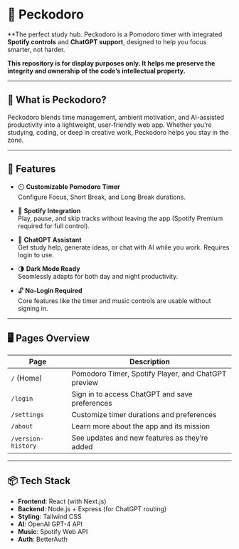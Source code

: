 # 🐔 Peckodoro

**The perfect study hub. Peckodoro is a Pomodoro timer with integrated **Spotify controls** and **ChatGPT support**, designed to help you focus smarter, not harder.


**This repository is for display purposes only. It helps me preserve the integrity and ownership of the code’s intellectual property.**

---

## 🧠 What is Peckodoro?

Peckodoro blends time management, ambient motivation, and AI-assisted productivity into a lightweight, user-friendly web app. Whether you’re studying, coding, or deep in creative work, Peckodoro helps you stay in the zone.

---

## 🚀 Features

- ⏲️ **Customizable Pomodoro Timer**  
  Configure Focus, Short Break, and Long Break durations.

- 🎵 **Spotify Integration**  
  Play, pause, and skip tracks without leaving the app (Spotify Premium required for full control).

- 🤖 **ChatGPT Assistant**  
  Get study help, generate ideas, or chat with AI while you work. Requires login to use.

- 🌗 **Dark Mode Ready**  
  Seamlessly adapts for both day and night productivity.

- 🔓 **No-Login Required**  
  Core features like the timer and music controls are usable without signing in.

---

## 🖥️ Pages Overview

| Page             | Description                                           |
|------------------|-------------------------------------------------------|
| `/` (Home)       | Pomodoro Timer, Spotify Player, and ChatGPT preview  |
| `/login`         | Sign in to access ChatGPT and save preferences       |
| `/settings`      | Customize timer durations and preferences            |
| `/about`         | Learn more about the app and its mission             |
| `/version-history` | See updates and new features as they’re added     |

---

## 📦 Tech Stack

- **Frontend**: React (with Next.js)
- **Backend**: Node.js + Express (for ChatGPT routing)
- **Styling**: Tailwind CSS
- **AI**: OpenAI GPT-4 API
- **Music**: Spotify Web API
- **Auth**: BetterAuth
